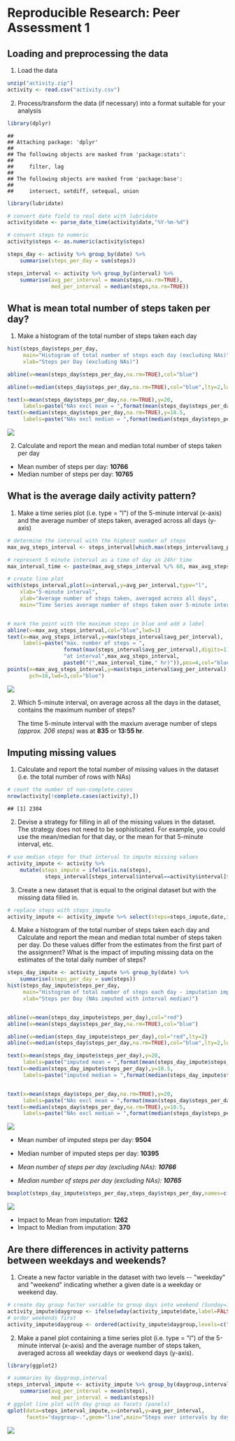 # Reproducible Research: Peer Assessment 1


## Loading and preprocessing the data

1. Load the data


```r
unzip("activity.zip")
activity <- read.csv("activity.csv")
```
2. Process/transform the data (if necessary) into a format suitable for your analysis


```r
library(dplyr)
```

```
## 
## Attaching package: 'dplyr'
## 
## The following objects are masked from 'package:stats':
## 
##     filter, lag
## 
## The following objects are masked from 'package:base':
## 
##     intersect, setdiff, setequal, union
```

```r
library(lubridate)

# convert date field to real date with lubridate
activity$date <- parse_date_time(activity$date,"%Y-%m-%d")

# convert steps to numeric
activity$steps <- as.numeric(activity$steps)

steps_day <- activity %>% group_by(date) %>% 
    summarise(steps_per_day = sum(steps))

steps_interval <- activity %>% group_by(interval) %>% 
    summarise(avg_per_interval = mean(steps,na.rm=TRUE),
              med_per_interval = median(steps,na.rm=TRUE))
```



## What is mean total number of steps taken per day?

1. Make a histogram of the total number of steps taken each day


```r
hist(steps_day$steps_per_day,
     main="Histogram of total number of steps each day (excluding NAs)",
     xlab="Steps per Day (excluding NAs)")

abline(v=mean(steps_day$steps_per_day,na.rm=TRUE),col="blue")

abline(v=median(steps_day$steps_per_day,na.rm=TRUE),col="blue",lty=2,lwd=2)

text(x=mean(steps_day$steps_per_day,na.rm=TRUE),y=20,
     labels=paste("NAs excl mean = ",format(mean(steps_day$steps_per_day,na.rm=TRUE),digits=1)),pos=4,offset=1,col="blue")
text(x=median(steps_day$steps_per_day,na.rm=TRUE),y=18.5,
     labels=paste("NAs excl median = ",format(median(steps_day$steps_per_day,na.rm=TRUE),digits=1)),pos=4,offset=1,col="blue")
```

![](PA1_template_files/figure-html/steps_per_day_hist_plot-1.png) 


2. Calculate and report the mean and median total number of steps taken per day

* Mean number of steps per day: **10766**
* Median number of steps per day: **10765**

## What is the average daily activity pattern?

1. Make a time series plot (i.e. type = "l") of the 5-minute interval (x-axis) and the average number of steps taken, averaged across all days (y-axis)


```r
# determine the interval with the highest number of steps
max_avg_steps_interval <- steps_interval[which.max(steps_interval$avg_per_interval),]$interval

# represent 5 minute interval as a time of day in 24hr time
max_interval_time <- paste(max_avg_steps_interval %/% 60, max_avg_steps_interval %% 60,sep=":")

# create line plot
with(steps_interval,plot(x=interval,y=avg_per_interval,type="l",
    xlab="5-minute interval",
    ylab="Average number of steps taken, averaged across all days",
    main="Time Series average number of steps taken over 5-minute intervals"))


# mark the point with the maximum steps in blue and add a label
abline(v=max_avg_steps_interval,col="blue",lwd=1)
text(x=max_avg_steps_interval,y=max(steps_interval$avg_per_interval),
     labels=paste("max. number of steps = ",
                  format(max(steps_interval$avg_per_interval),digits=1),
                  "at interval",max_avg_steps_interval,
                  paste0("(",max_interval_time," hr)")),pos=4,col="blue")
points(x=max_avg_steps_interval,y=max(steps_interval$avg_per_interval),
       pch=16,lwd=3,col="blue")
```

![](PA1_template_files/figure-html/daily_activity_pattern_plot-1.png) 

2. Which 5-minute interval, on average across all the days in the dataset, contains the maximum number of steps?

    The time 5-minute interval with the maxium average number of steps *(approx. 206 steps)* was at **835** or **13:55 hr**.


## Imputing missing values

1. Calculate and report the total number of missing values in the dataset (i.e. the total number of rows with NAs)

```r
# count the number of non-complete.cases
nrow(activity[!complete.cases(activity),])
```

```
## [1] 2304
```

2. Devise a strategy for filling in all of the missing values in the dataset. The strategy does not need to be sophisticated. For example, you could use the mean/median for that day, or the mean for that 5-minute interval, etc.

```r
# use median steps for that interval to impute missing values
activity_impute <- activity %>% 
    mutate(steps_impute = ifelse(is.na(steps),
            steps_interval[steps_interval$interval==activity$interval]$med_per_interval,steps))
```

3. Create a new dataset that is equal to the original dataset but with the missing data filled in.

```r
# replace steps with steps_impute
activity_impute <- activity_impute %>% select(steps=steps_impute,date,interval)
```

4. Make a histogram of the total number of steps taken each day and Calculate and report the mean and median total number of steps taken per day. Do these values differ from the estimates from the first part of the assignment? What is the impact of imputing missing data on the estimates of the total daily number of steps?


```r
steps_day_impute <- activity_impute %>% group_by(date) %>% 
    summarise(steps_per_day = sum(steps))
hist(steps_day_impute$steps_per_day,
     main="Histogram of total number of steps each day - imputation impact",
     xlab="Steps per Day (NAs imputed with interval median)")


abline(v=mean(steps_day_impute$steps_per_day),col="red")
abline(v=mean(steps_day$steps_per_day,na.rm=TRUE),col="blue")

abline(v=median(steps_day_impute$steps_per_day),col="red",lty=2)
abline(v=median(steps_day$steps_per_day,na.rm=TRUE),col="blue",lty=2,lwd=2)

text(x=mean(steps_day_impute$steps_per_day),y=20,
     labels=paste("imputed mean = ",format(mean(steps_day_impute$steps_per_day),digits=1)),pos=2,offset=1,col="red")
text(x=median(steps_day_impute$steps_per_day),y=18.5,
     labels=paste("imputed median = ",format(median(steps_day_impute$steps_per_day),digits=1)),pos=2,offset=2,col="red")


text(x=mean(steps_day$steps_per_day,na.rm=TRUE),y=20,
     labels=paste("NAs excl mean = ",format(mean(steps_day$steps_per_day,na.rm=TRUE),digits=1)),pos=4,offset=1,col="blue")
text(x=median(steps_day$steps_per_day,na.rm=TRUE),y=18.5,
     labels=paste("NAs excl median = ",format(median(steps_day$steps_per_day,na.rm=TRUE),digits=1)),pos=4,offset=1,col="blue")
```

![](PA1_template_files/figure-html/unnamed-chunk-4-1.png) 

* Mean number of imputed steps per day: **9504**
* Median number of imputed steps per day: **10395**

* *Mean number of steps per day (excluding NAs): **10766***
* *Median number of steps per day (excluding NAs): **10765***



```r
boxplot(steps_day_impute$steps_per_day,steps_day$steps_per_day,names=c("NAs imputed","NAs excluded"),col=c("red","blue"),main="Comparison of steps distribution before and after imputation")
```

![](PA1_template_files/figure-html/unnamed-chunk-5-1.png) 

* Impact to Mean from imputation: **1262**
* Impact to Median from imputation: **370**


## Are there differences in activity patterns between weekdays and weekends?

1. Create a new factor variable in the dataset with two levels -- "weekday" and "weekend" indicating whether a given date is a weekday or weekend day.


```r
# create day group factor variable to group days into weekend (Sunday=1,Saturday=7) or weekday
activity_impute$daygroup <- ifelse(wday(activity_impute$date,label=FALSE) %in% c(1,7),"weekend","weekday")
# order weekends first
activity_impute$daygroup <- ordered(activity_impute$daygroup,levels=c("weekend","weekday"))
```

2. Make a panel plot containing a time series plot (i.e. type = "l") of the 5-minute interval (x-axis) and the average number of steps taken, averaged across all weekday days or weekend days (y-axis).


```r
library(ggplot2)

# summaries by daygroup,interval
steps_interval_impute <- activity_impute %>% group_by(daygroup,interval) %>% 
    summarise(avg_per_interval = mean(steps),
              med_per_interval = median(steps))
# ggplot line plot with day group as facets (panels)
qplot(data=steps_interval_impute,x=interval,y=avg_per_interval,
      facets="daygroup~.",geom="line",main="Steps over intervals by day group (weekend/weekday)", ylab="Number of steps",xlab="Interval")
```

![](PA1_template_files/figure-html/unnamed-chunk-7-1.png) 

